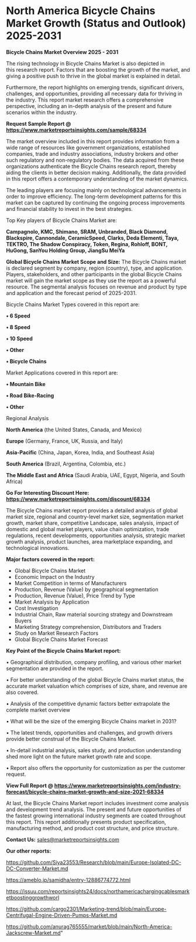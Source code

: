 # North America Bicycle Chains Market Growth (Status and Outlook) 2025-2031

<Strong> Bicycle Chains Market Overview 2025 - 2031</strong>

The rising technology in Bicycle Chains Market is also depicted in this research report. Factors that are boosting the growth of the market, and giving a positive push to thrive in the global market is explained in detail.

Furthermore, the report highlights on emerging trends, significant drivers, challenges, and opportunities, providing all necessary data for thriving in the industry. This report market research offers a comprehensive perspective, including an in-depth analysis of the present and future scenarios within the industry.

<strong>Request Sample Report @ <a href=https://www.marketreportsinsights.com/sample/68334>https://www.marketreportsinsights.com/sample/68334</a></strong>

The market overview included in this report provides information from a wide range of resources like government organizations, established companies, trade and industry associations, industry brokers and other such regulatory and non-regulatory bodies. The data acquired from these organizations authenticate the Bicycle Chains research report, thereby aiding the clients in better decision making. Additionally, the data provided in this report offers a contemporary understanding of the market dynamics.

The leading players are focusing mainly on technological advancements in order to improve efficiency. The long-term development patterns for this market can be captured by continuing the ongoing process improvements and financial stability to invest in the best strategies.

Top Key players of Bicycle Chains Market are:

<strong>Campagnolo, KMC, Shimano, SRAM, Unbranded, Black Diamond, Blackspire, Cannondale, CeramicSpeed, Clarks, Deda Elementi, Taya, TEKTRO, The Shadow Conspiracy, Token, Regina, Rohloff, BONT, HuGong, SanYou Holding Group, JiangSu MeiYa</strong>

<strong><b>Global Bicycle Chains Market Scope and Size:</b></strong>
The Bicycle Chains market is declared segment by company, region (country), type, and application. Players, stakeholders, and other participants in the global Bicycle Chains market will gain the market scope as they use the report as a powerful resource. The segmental analysis focuses on revenue and product by type and application and the forecast period of 2025-2031.

Bicycle Chains Market Types covered in this report are:

<strong>• 6 Speed

• 8 Speed

• 10 Speed

• Other

• Bicycle Chains</strong>

Market Applications covered in this report are:

<strong>• Mountain Bike

• Road Bike-Racing

• Other</strong> 

Regional Analysis

<strong>North America</strong> (the United States, Canada, and Mexico)

<strong>Europe</strong> (Germany, France, UK, Russia, and Italy)

<strong>Asia-Pacific</strong> (China, Japan, Korea, India, and Southeast Asia)

<strong>South America</strong> (Brazil, Argentina, Colombia, etc.)

<strong>The Middle East and Africa</strong> (Saudi Arabia, UAE, Egypt, Nigeria, and South Africa)

<strong>Go For Interesting Discount Here: <a href=https://www.marketreportsinsights.com/discount/68334>https://www.marketreportsinsights.com/discount/68334</a></strong>

The Bicycle Chains market report provides a detailed analysis of global market size, regional and country-level market size, segmentation market growth, market share, competitive Landscape, sales analysis, impact of domestic and global market players, value chain optimization, trade regulations, recent developments, opportunities analysis, strategic market growth analysis, product launches, area marketplace expanding, and technological innovations.

<strong><b>Major factors covered in the report:</b></strong>
<ul>
  <li>Global Bicycle Chains Market </li>
  <li>Economic Impact on the Industry</li>
  <li>Market Competition in terms of Manufacturers</li>
  <li>Production, Revenue (Value) by geographical segmentation</li>
  <li>Production, Revenue (Value), Price Trend by Type</li>
  <li>Market Analysis by Application</li>
  <li>Cost Investigation</li>
  <li>Industrial Chain, Raw material sourcing strategy and Downstream Buyers</li>
  <li>Marketing Strategy comprehension, Distributors and Traders</li>
  <li>Study on Market Research Factors</li>
  <li>Global Bicycle Chains Market Forecast</li>
</ul>

<strong><b>Key Point of the Bicycle Chains Market report:</b></strong>

• Geographical distribution, company profiling, and various other market segmentation are provided in the report.

• For better understanding of the global Bicycle Chains market status, the accurate market valuation which comprises of size, share, and revenue are also covered.

• Analysis of the competitive dynamic factors better extrapolate the complete market overview

• What will be the size of the emerging Bicycle Chains market in 2031?

• The latest trends, opportunities and challenges, and growth drivers provide better construal of the Bicycle Chains Market.

• In-detail industrial analysis, sales study, and production understanding shed more light on the future market growth rate and scope.

• Report also offers the opportunity for customization as per the customer request.

<strong><b>View Full Report @ <a href=https://www.marketreportsinsights.com/industry-forecast/bicycle-chains-market-growth-and-size-2021-68334>https://www.marketreportsinsights.com/industry-forecast/bicycle-chains-market-growth-and-size-2021-68334</a></b></strong>


At last, the Bicycle Chains Market report includes investment come analysis and development trend analysis. The present and future opportunities of the fastest growing international industry segments are coated throughout this report. This report additionally presents product specification, manufacturing method, and product cost structure, and price structure.

<strong>Contact Us:</strong>
sales@marketreportsinsights.com

<strong>Our other reports:</strong>

<a href=https://github.com/Siya23553/Research/blob/main/Europe-Isolated-DC-DC-Converter-Market.md>https://github.com/Siya23553/Research/blob/main/Europe-Isolated-DC-DC-Converter-Market.md</a>

<a href=https://ameblo.jp/samidha/entry-12886774772.html>https://ameblo.jp/samidha/entry-12886774772.html</a>

<a href=https://issuu.com/reportsinsights24/docs/northamericachargingcablesmarketboostinggrowthworl>https://issuu.com/reportsinsights24/docs/northamericachargingcablesmarketboostinggrowthworl</a>

<a href=https://github.com/cargo2301/Marketing-trend/blob/main/Europe-Centrifugal-Engine-Driven-Pumps-Market.md>https://github.com/cargo2301/Marketing-trend/blob/main/Europe-Centrifugal-Engine-Driven-Pumps-Market.md</a>

<a href=https://github.com/anurag765555/market/blob/main/North-America-Jackscrew-Market.md>https://github.com/anurag765555/market/blob/main/North-America-Jackscrew-Market.md</a>"
